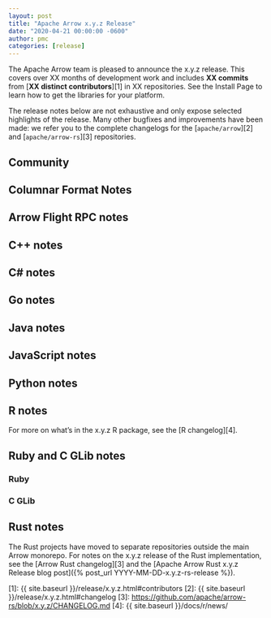 ```yaml
---
layout: post
title: "Apache Arrow x.y.z Release"
date: "2020-04-21 00:00:00 -0600"
author: pmc
categories: [release]
---
```

<!--
{% comment %}
Licensed to the Apache Software Foundation (ASF) under one or more
contributor license agreements.  See the NOTICE file distributed with
this work for additional information regarding copyright ownership.
The ASF licenses this file to you under the Apache License, Version 2.0
(the "License"); you may not use this file except in compliance with
the License.  You may obtain a copy of the License at

http://www.apache.org/licenses/LICENSE-2.0

Unless required by applicable law or agreed to in writing, software
distributed under the License is distributed on an "AS IS" BASIS,
WITHOUT WARRANTIES OR CONDITIONS OF ANY KIND, either express or implied.
See the License for the specific language governing permissions and
limitations under the License.
{% endcomment %}
-->

<!--

To use this template:

* Copy this template file to the _posts directory, naming it YYYY-MM-DD-x.y.z-release.md
* Replace all instances of "x.y.z" with the current release number
* Update the date in the front matter
* Update all "XX" values with the appropriate numbers (you can get the commits and distinct contributors count from `_release/x.y.z.md`)
* Fill in the various sections below. Note that the audience is the broader user community, not Arrow developers, so please write clearly using terms they will understand and care about. Delete any sections that don't have any content (as in, there are no changes to announce)
* Update the URL of the Apache Arrow Rust release blog post (or remove the link if the Rust release blog post is not yet posted at the time this is ready to be posted)
* Delete this introductory comment

 -->


The Apache Arrow team is pleased to announce the x.y.z release. This covers
over XX months of development work and includes **XX commits** from
[**XX distinct contributors**][1] in XX repositories. See the Install Page to
learn how to get the libraries for your platform.

The release notes below are not exhaustive and only expose selected highlights
of the release. Many other bugfixes and improvements have been made: we refer
you to the complete changelogs for the [`apache/arrow`][2] and
[`apache/arrow-rs`][3] repositories.

## Community

<!-- Acknowledge and link to any new committers and PMC members since the last release. See previous release announcements for examples. -->

## Columnar Format Notes

## Arrow Flight RPC notes

## C++ notes

## C# notes

## Go notes

## Java notes

## JavaScript notes

## Python notes

## R notes


For more on what’s in the x.y.z R package, see the [R changelog][4].

## Ruby and C GLib notes

### Ruby

### C GLib

## Rust notes

The Rust projects have moved to separate repositories outside the
main Arrow monorepo. For notes on the x.y.z release of the Rust
implementation, see the [Arrow Rust changelog][3] and the
[Apache Arrow Rust x.y.z Release blog post]({% post_url YYYY-MM-DD-x.y.z-rs-release %}).

[1]: {{ site.baseurl }}/release/x.y.z.html#contributors
[2]: {{ site.baseurl }}/release/x.y.z.html#changelog
[3]: https://github.com/apache/arrow-rs/blob/x.y.z/CHANGELOG.md
[4]: {{ site.baseurl }}/docs/r/news/
